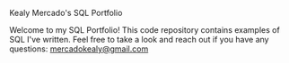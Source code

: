    Kealy Mercado's SQL Portfolio

  Welcome to my SQL Portfolio! This code repository contains examples of SQL I've written. 
Feel free to take a look and reach out if you have any questions: mercadokealy@gmail.com
